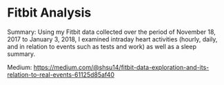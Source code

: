 # Fitbit Analysis

Summary: Using my Fitbit data collected over the period of November 18, 2017 to January 3, 2018,  I examined intraday heart activities (hourly, daily, and in relation to events such as tests and work) as well as a sleep summary.

Medium: https://medium.com/@shsu14/fitbit-data-exploration-and-its-relation-to-real-events-61125d85af40
